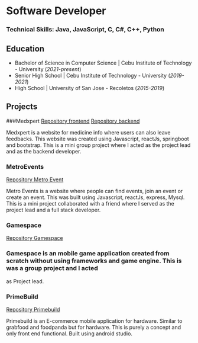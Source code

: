 # Software Developer

### Technical Skills: Java, JavaScript, C, C#, C++, Python

## Education
- Bachelor of Science in Computer Science | Cebu Institute of Technology - University (_2021-present_)
- Senior High School | Cebu Institute of Technology - University (_2019-2021_)
- High School | University of San Jose - Recoletos (_2015-2019_)

## Projects

###Medxpert
[Repository frontend](https://github.com/SherwinSaga/Medxpert_frontend)
[Repository backend](https://github.com/SherwinSaga/Medxpert_backend)

Medxpert is a website for medicine info where users can also leave feedbacks. This website was created using Javascript, reactJs, springboot and bootstrap.
This is a mini group project where I acted as the project lead and as the backend developer.

### MetroEvents
[Repository Metro Event](https://github.com/SherwinSaga/Metro_Eventss)

Metro Events is a website where people can find events, join an event or create an event. This was built using Javascript, reactJs, express, Mysql.
This is a mini project collaborated with a friend where I served as the project lead and a full stack developer.

### Gamespace
[Repository Gamespace](https://github.com/SherwinSaga/casazo_gamespace)

### Gamespace is an mobile game application created from scratch without using frameworks and game engine. This is was a group project and I acted
as Project lead.

### PrimeBuild
[Repository Primebuild](https://github.com/SherwinSaga/PrimeBuild)

Primebuild is an E-commerce mobile application for hardware. Similar to grabfood and foodpanda but for hardware.
This is purely a concept and only front end functional. Built using android studio.

